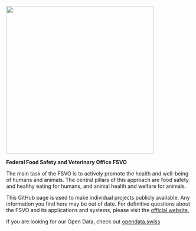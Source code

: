 <img src="https://github.com/BLV-OSAV-USAV/.github/assets/10924680/2a4f814f-2c2a-4b1f-9811-eef3efa553ad" width="400">

<b>Federal Food Safety and Veterinary Office FSVO</b>

The main task of the FSVO is to actively promote the health and well-being of humans and animals. The central pillars of this approach are food safety and healthy eating for humans, and animal health and welfare for animals.

This GitHub page is used to make individual projects publicly available. Any information you find here may be out of date. For definitive questions about the FSVO and its applications and systems, please visit the [official website.](https://www.blv.admin.ch/blv/en/home.html)

If you are looking for our Open Data, check out [opendata.swiss](https://opendata.swiss/de/organization/bundesamt-fur-lebensmittelsicherheit-und-veterinaerwesen-blv)
